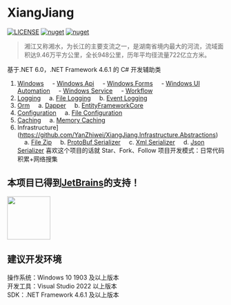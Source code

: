# XiangJiang

[![LICENSE](https://img.shields.io/badge/license-Anti%20996-blue.svg)](https://github.com/996icu/996.ICU/blob/master/LICENSE) [![nuget](https://img.shields.io/nuget/v/XiangJiang.svg)](https://www.nuget.org/packages/XiangJiang) [![nuget](https://img.shields.io/nuget/dt/XiangJiang.svg)](https://www.nuget.org/packages/XiangJiang.Api)

> 湘江又称湘水，为长江的主要支流之一，是湖南省境内最大的河流，流域面积达9.46万平方公里，全长948公里，历年平均径流量722亿立方米。

基于.NET 6.0，.NET Framework 4.6.1 的 C# 开发辅助类

1. [Windows](https://github.com/YanZhiwei/XiangJiang.Windows)
   &nbsp;&nbsp;&nbsp;&nbsp;- [Windows Api](https://github.com/YanZhiwei/XiangJiang.Windows.Api)
   &nbsp;&nbsp;&nbsp;&nbsp;- [Windows Forms](https://github.com/YanZhiwei/XiangJiang.Windows.Form)
   &nbsp;&nbsp;&nbsp;&nbsp;- [Windows UI Automation](https://github.com/YanZhiwei/XiangJiang.Windows.UIA)
   &nbsp;&nbsp;&nbsp;&nbsp;- [Windows Service](https://github.com/YanZhiwei/XiangJiang.Windows.Service)
   &nbsp;&nbsp;&nbsp;&nbsp;- [Workflow](https://github.com/YanZhiwei/XiangJiang.Windows.WF)
2. [Logging](https://github.com/YanZhiwei/XiangJiang.Logging.Abstractions)
   &nbsp;&nbsp;&nbsp;&nbsp;a. [File Logging](https://github.com/YanZhiwei/XiangJiang.Logging.File)
   &nbsp;&nbsp;&nbsp;&nbsp;b. [Event Logging](https://github.com/YanZhiwei/XiangJiang.Logging.Windows.EventLog)
3. [Orm](https://github.com/YanZhiwei/XiangJiang.Orm.Abstractions)
   &nbsp;&nbsp;&nbsp;&nbsp;a. [Dapper](https://github.com/YanZhiwei/XiangJiang.Infrastructure.Orm.Dapper)
   &nbsp;&nbsp;&nbsp;&nbsp;b. [EntityFrameworkCore](https://github.com/YanZhiwei/XiangJiang.Orm.EntityFrameworkCore)
4. [Configuration](https://github.com/YanZhiwei/XiangJiang.Configuration.Abstractions)
   &nbsp;&nbsp;&nbsp;&nbsp;a. [File Configuration](https://github.com/YanZhiwei/XiangJiang.Configuration.File)
5. [Caching](https://github.com/YanZhiwei/XiangJiang.Caching.Abstractions)
   &nbsp;&nbsp;&nbsp;&nbsp;a. [Memory Caching](https://github.com/YanZhiwei/XiangJiang.Caching.Memory)
6. Infrastructure](https://github.com/YanZhiwei/XiangJiang.Infrastructure.Abstractions)
   &nbsp;&nbsp;&nbsp;&nbsp;a. [File Zip](https://github.com/YanZhiwei/XiangJiang.Infrastructure.FileCompress.Zip)
   &nbsp;&nbsp;&nbsp;&nbsp;b. [ProtoBuf Serializer](https://github.com/YanZhiwei/XiangJiang.Infrastructure.Serializer.ProtoBuf)
   &nbsp;&nbsp;&nbsp;&nbsp;c. [Xml Serializer](https://github.com/YanZhiwei/XiangJiang.Infrastructure.Serializer.Xml)
   &nbsp;&nbsp;&nbsp;&nbsp;d. [Json Serializer](https://github.com/YanZhiwei/XiangJiang.Infrastructure.Serializer.Json)
   喜欢这个项目的话就 Star、Fork、Follow
   项目开发模式：日常代码积累+网络搜集

## 本项目已得到[JetBrains](https://www.jetbrains.com/shop/eform/opensource)的支持！

<img src="https://www.jetbrains.com/shop/static/images/jetbrains-logo-inv.svg" height="100">

## 建议开发环境

操作系统：Windows 10 1903 及以上版本  
开发工具：Visual Studio 2022 以上版本  
SDK：.NET Framework 4.6.1 及以上版本
